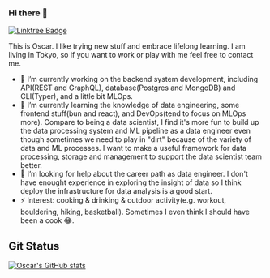### Hi there 👋

[![Linktree Badge](https://img.shields.io/badge/Linktree-39E09B?style=for-the-badge&logo=linktree&logoColor=white)](https://linktr.ee/kashiwachen)


This is Oscar.
I like trying new stuff and embrace lifelong learning.
I am living in Tokyo, so if you want to work or play with me feel free to contact me.

- 🔭 I’m currently working on the backend system development, including API(REST and GraphQL), database(Postgres and MongoDB) and CLI(Typer), and a little bit MLOps.
- 🌱 I’m currently learning the knowledge of data engineering, some frontend stuff(bun and react), and DevOps(tend to focus on MLOps more). Compare to being a data scientist, I find it's more fun to build up the data processing system and ML pipeline as a data engineer even though sometimes we need to play in "dirt" because of the variety of data and ML processes.
I want to make a useful framework for data processing, storage and management to support the data scientist team better.
- 🤔 I’m looking for help about the career path as data engineer.
I don't have enought experience in exploring the insight of data so I think deploy the infrastructure for data analysis is a good start.
- ⚡ Interest: cooking & drinking & outdoor activity(e.g. workout, bouldering, hiking, basketball).
Sometimes I even think I should have been a cook :joy:.

Git Status
------

[![Oscar's GitHub stats](https://github-readme-stats-dun-phi-98.vercel.app/api?username=kashiwachen&count_private=true&show_icons=true&show_icons=true&theme=tokyonight)](https://github.com/anuraghazra/github-readme-stats)
